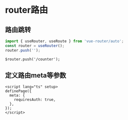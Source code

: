# router路由

## 路由跳转

```typescript
import { useRouter, useRoute } from 'vue-router/auto';
const router = useRouter();
router.push('');
```

```vue
$router.push('/counter');
```

## 定义路由meta等参数

```vue
<script lang="ts" setup>
definePage({
  meta: {
    requiresAuth: true,
  },
});
</script>
```

